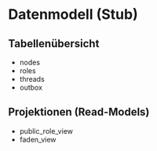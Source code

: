 # Datenmodell (Stub)
## Tabellenübersicht
- nodes
- roles
- threads
- outbox
## Projektionen (Read-Models)
- public_role_view
- faden_view
